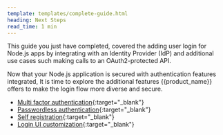```yaml
---
template: templates/complete-guide.html
heading: Next Steps
read_time: 1 min
---
```

This guide you just have completed, covered the adding user login for Node.js apps by integrating with an Identity Provider (IdP) and additional use cases such making calls to an OAuth2-protected API. 

Now that your Node.js application is secured with authentication features integrated, It is time to explore the additional features {{product_name}} offers to make the login flow more diverse and secure.

- [Multi factor authentication](https://wso2.com/asgardeo/docs/guides/authentication/mfa/){:target="_blank"} 
- [Passwordless authentication](https://wso2.com/asgardeo/docs/guides/authentication/passwordless-login/){:target="_blank"} 
- [Self registration](https://wso2.com/asgardeo/docs/guides/user-accounts/configure-self-registration/){:target="_blank"} 
- [Login UI customization](https://wso2.com/asgardeo/docs/guides/branding/){:target="_blank"} 
